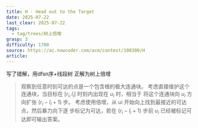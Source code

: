 ```yaml
---
title: H - Head out to the Target
date: 2025-07-22
last_clear: 2025-07-22
tags:
  - tag/trees/树上倍增
grasp: 3
difficulty: 1700
source: https://ac.nowcoder.com/acm/contest/108300/H
article:
---
```

写了错解，用dfsn序+线段树
正解为树上倍增
>观察到任意时刻可达的点是一个包含根的极大连通块。
>考虑直接维护这个连通块，当目标在 $[r_i, l_i]$ 时刻内出现在 $u_i$ 时，相当于
将这个连通块向 $u_i$ 方向扩张 $(r_i − l_i + 1)$ 步。
>考虑使用倍增，从 ui 开始向上找到最接近的可达点，然后暴力向下逐
步标记为可达，若在 $(r_i − l_i + 1)$ 步前 $u_i$ 已经被标记可达即可输出答案。

